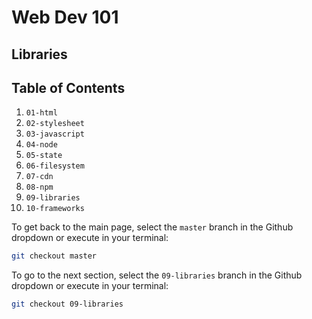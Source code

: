# Web Dev 101

## Libraries



## Table of Contents

1. `01-html`
1. `02-stylesheet`
1. `03-javascript`
1. `04-node`
1. `05-state`
1. `06-filesystem`
1. `07-cdn`
1. `08-npm`
1. `09-libraries`
1. `10-frameworks`

To get back to the main page, select the `master` branch in the Github dropdown or execute in your terminal:

```sh
git checkout master
```

To go to the next section, select the `09-libraries` branch in the Github dropdown or execute in your terminal:
```sh
git checkout 09-libraries
```
